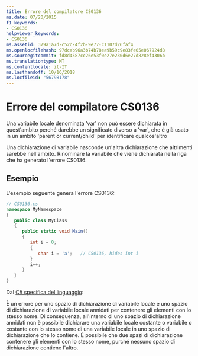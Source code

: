 ```yaml
---
title: Errore del compilatore CS0136
ms.date: 07/20/2015
f1_keywords:
- CS0136
helpviewer_keywords:
- CS0136
ms.assetid: 379a1a7d-c52c-4f2b-9e77-c1107d26faf4
ms.openlocfilehash: 97dcab96a3b74b78ea9b59c9e83fe05e067924d8
ms.sourcegitcommit: fd8d4587cc26e53f0e27e230d6e27d828ef4306b
ms.translationtype: MT
ms.contentlocale: it-IT
ms.lasthandoff: 10/16/2018
ms.locfileid: "56798178"
---
```

# <a name="compiler-error-cs0136"></a>Errore del compilatore CS0136
Una variabile locale denominata 'var' non può essere dichiarata in quest'ambito perché darebbe un significato diverso a 'var', che è già usato in un ambito 'parent or current/child' per identificare qualcos'altro  
  
 Una dichiarazione di variabile nasconde un'altra dichiarazione che altrimenti sarebbe nell'ambito. Rinominare la variabile che viene dichiarata nella riga che ha generato l'errore CS0136.  
  
## <a name="example"></a>Esempio  
 L'esempio seguente genera l'errore CS0136:  
  
```csharp
// CS0136.cs  
namespace MyNamespace  
{  
   public class MyClass  
   {  
      public static void Main()  
      {  
         int i = 0;  
         {  
            char i = 'a';   // CS0136, hides int i  
         }  
         i++;  
      }  
   }  
}  
```  
  
Dal [ C# specifica del linguaggio](~/_csharplang/spec/basic-concepts.md#declarations):  
  
È un errore per uno spazio di dichiarazione di variabile locale e uno spazio di dichiarazione di variabile locale annidati per contenere gli elementi con lo stesso nome. Di conseguenza, all'interno di uno spazio di dichiarazione annidati non è possibile dichiarare una variabile locale costante o variabile o costante con lo stesso nome di una variabile locale in uno spazio di dichiarazione che lo contiene. È possibile che due spazi di dichiarazione contenere gli elementi con lo stesso nome, purché nessuno spazio di dichiarazione contiene l'altro.